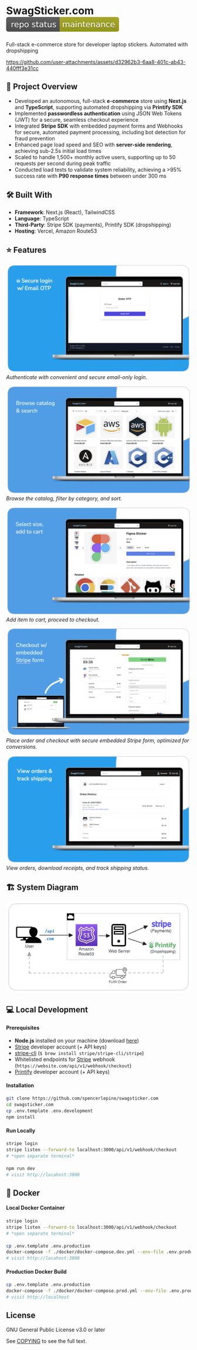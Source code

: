 # SwagSticker.com ![Repo Status Badge](./.github/status-maintained-badge.svg)

Full-stack e-commerce store for developer laptop stickers. Automated with dropshipping

https://github.com/user-attachments/assets/d32962b3-6aa8-401c-ab43-440fff3e31cc

## 🎯 Project Overview

- Developed an autonomous, full-stack **e-commerce** store using **Next.js** and **TypeScript**, supporting automated dropshipping via **Printify SDK**
- Implemented **passwordless authentication** using JSON Web Tokens (JWT) for a secure, seamless checkout experience
- Integrated **Stripe SDK** with embedded payment forms and Webhooks for secure, automated payment processing, including bot detection for fraud prevention
- Enhanced page load speed and SEO with **server-side rendering**, achieving sub-2.5s initial load times
- Scaled to handle 1,500+ monthly active users, supporting up to 50 requests per second during peak traffic
- Conducted load tests to validate system reliability, achieving a >95% success rate with **P90 response times** between under 300 ms

## 🛠️ Built With

- **Framework**: Next.js (React), TailwindCSS
- **Language**: TypeScript
- **Third-Party**: Stripe SDK (payments), Printify SDK (dropshipping)
- **Hosting**: Vercel, Amazon Route53

## ⭐️ Features

![Onboarding Feature](./.github/feature-email-login.png) _Authenticate with convenient and secure email-only login._

![Catalog Feature](./.github/feature-catalog-search.png) _Browse the catalog, filter by category, and sort._

![View Product Feature](./.github/feature-view-product.png)_Add item to cart, proceed to checkout._

![Checkout Feature](./.github/feature-checkout.png) _Place order and checkout with secure embedded Stripe form, optimized for conversions._

![Account Page Feature](./.github/feature-view-orders.png) _View orders, download receipts, and track shipping status._

## 🏗️ System Diagram

<img width="800px" style="margin:auto" src="./.github/swagsticker.com-system-diagram.png" alt="SwagSticker.com system diagram">

## 💻 Local Development

#### Prerequisites

- **Node.js** installed on your machine (download [here](https://nodejs.org/en/download))
- [Stripe](https://stripe.com) developer account (+ API keys)
- [stripe-cli](https://github.com/stripe/stripe-cli) (`$ brew install stripe/stripe-cli/stripe`)
- Whitelisted endpoints for [Stripe](https://dashboard.stripe.com) webhook (`https://website.com/api/v1/webhook/checkout`)
- [Printify](https://printify.com) developer account (+ API keys)

#### Installation

```sh
git clone https://github.com/spencerlepine/swagsticker.com
cd swagsticker.com
cp .env.template .env.development
npm install
```

#### Run Locally

```sh
stripe login
stripe listen --forward-to localhost:3000/api/v1/webhook/checkout
# *open separate terminal*

npm run dev
# visit http://locahost:3000
```

## 🐋 Docker

#### Local Docker Container

```sh
stripe login
stripe listen --forward-to localhost:3000/api/v1/webhook/checkout
# *open separate terminal*

cp .env.template .env.production
docker-compose -f ./docker/docker-compose.dev.yml --env-file .env.production up --build
# visit http://locahost:3000
```

#### Production Docker Build

```sh
cp .env.template .env.production
docker-compose -f ./docker/docker-compose.prod.yml --env-file .env.production up --build
# visit http://localhost
```

## License

GNU General Public License v3.0 or later

See [COPYING](COPYING) to see the full text.
